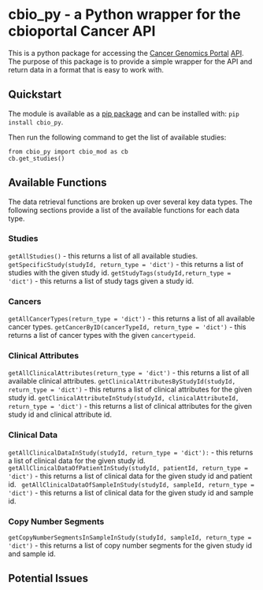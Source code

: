 # cbio_py - a Python wrapper for the cbioportal Cancer API

This is a python package for accessing the [Cancer Genomics Portal](https://www.cbioportal.org/) [API](https://www.cbioportal.org/api-docs). The purpose of this package is to provide a simple wrapper for the API and return data in a format that is easy to work with.

## Quickstart

The module is available as a [pip package](https://pypi.org/project/cbio_py/) and can be installed with:
`pip install cbio_py`.

Then run the following command to get the list of available studies:
```
from cbio_py import cbio_mod as cb
cb.get_studies()
```

## Available Functions

The data retrieval functions are broken up over several key data types. The following sections provide a list of the available functions for each data type.

### Studies

`getAllStudies()` - this returns a list of all available studies.
`getSpecificStudy(studyId, return_type = 'dict')` - this returns a list of studies with the given study id.
`getStudyTags(studyId,return_type = 'dict')` - this returns a list of study tags given a study id.

### Cancers 

`getAllCancerTypes(return_type = 'dict')` - this returns a list of all available cancer types.
`getCancerByID(cancerTypeId, return_type = 'dict')` - this returns a list of cancer types with the given `cancertypeid`.

### Clinical Attributes
`getAllClinicalAttributes(return_type = 'dict')` - this returns a list of all available clinical attributes.
`getClinicalAttributesByStudyId(studyId, return_type = 'dict')` - this returns a list of clinical attributes for the given study id.
`getClinicalAttributeInStudy(studyId, clinicalAttributeId, return_type = 'dict')` - this returns a list of clinical attributes for the given study id and clinical attribute id.

### Clinical Data
`getAllClinicalDataInStudy(studyId, return_type = 'dict'):` - this returns a list of clinical data for the given study id.
`getAllClinicalDataOfPatientInStudy(studyId, patientId, return_type = 'dict')` - this returns a list of clinical data for the given study id and patient id.
` getAllClinicalDataOfSampleInStudy(studyId, sampleId, return_type = 'dict')` - this returns a list of clinical data for the given study id and sample id.

### Copy Number Segments
`getCopyNumberSegmentsInSampleInStudy(studyId, sampleId, return_type = 'dict')` - this returns a list of copy number segments for the given study id and sample id.

## Potential Issues